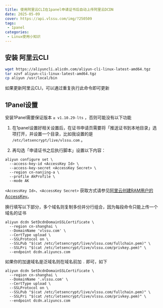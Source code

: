 ```yaml
---
title: 使用阿里云CLI在1panel申请证书后自动上传阿里云DCDN
date: 2025-05-09
cover: https://api.vlssu.com/img/?250509
tags:
 - 1panel
categories: 
 - Linux使用小知识
---
```


## 安装 阿里云CLI

```bash
wget https://aliyuncli.alicdn.com/aliyun-cli-linux-latest-amd64.tgz
tar xzvf aliyun-cli-linux-latest-amd64.tgz
cp aliyun /usr/local/bin
```

如果更新阿里云CLI，可以通过重复执行此命令即可更新

## 1Panel设置

安装1Panel需要保证版本 `≥ v1.10.29-lts` ，否则可能没有以下功能

1. 在1panel设置好相关设置后，在证书申请页需要将「推送证书到本地目录」选项打开，并设置一个目录，比如我设置的是 `/etc/letsencrypt/live/vlssu.com` 。

2. 再勾选「申请证书之后执行脚本」设置以下内容：

```bash{2-3}
aliyun configure set \
  --access-key-id <AccessKey Id> \
  --access-key-secret <AccessKey Secret> \
  --region cn-nanjing-a \
  --profile AkProfile \
  --mode AK
```

`<AccessKey Id>`、`<AccessKey Secret>` 获取方式请参见[阿里云创建RAM用户的AccessKey](https://help.aliyun.com/zh/ram/user-guide/create-an-accesskey-pair#section-ynu-63z-ujz)。

换行填写以下部分，多个域名则复制多份并分行组合，因为每段命令只能上传一个域名的证书

```bash{3,6-7}
aliyun dcdn SetDcdnDomainSSLCertificate \
  --region cn-shanghai \
  --DomainName 'vlssu.com' \
  --CertType upload \
  --SSLProtocol on \
  --SSLPub "$(cat /etc/letsencrypt/live/vlssu.com/fullchain.pem)" \
  --SSLPri "$(cat /etc/letsencrypt/live/vlssu.com/privkey.pem)" \
  --endpoint dcdn.aliyuncs.com
```

如果你的加速域名是泛域名则在域名前加 `.` 即可，如下

```bash{3,6-7}
aliyun dcdn SetDcdnDomainSSLCertificate \
  --region cn-shanghai \
  --DomainName '.vlssu.com' \
  --CertType upload \
  --SSLProtocol on \
  --SSLPub "$(cat /etc/letsencrypt/live/vlssu.com/fullchain.pem)" \
  --SSLPri "$(cat /etc/letsencrypt/live/vlssu.com/privkey.pem)" \
  --endpoint dcdn.aliyuncs.com
```
